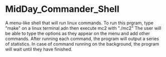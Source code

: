 # MidDay_Commander_Shell
A menu-like shell that will run linux commands.
To run this prgram, type "make" on a linux terminal adn then execute mc2 with "./mc2"
The user will be able to type the options as they appear on the menu and add other commands.
After running each command, the program will output a series of statistics. In case of command running on the background, the program will wait until they have finished.
